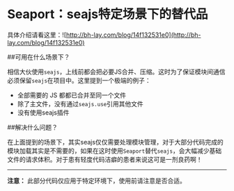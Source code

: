 Seaport：seajs特定场景下的替代品 
======

具体介绍请看这里：![http://bh-lay.com/blog/14f132531e0](http://bh-lay.com/blog/14f132531e0)

##可用在什么场景下？

相信大伙使用`seajs`，上线前都会把必要JS合并、压缩。这时为了保证模块间通信必须保留`seajs`在项目中。这里提到一个极端的例子：

- 全部需要的 JS 都都已合并至同一个文件
- 除了主文件，没有通过`seajs.use`引用其他文件
- 没有使用seajs插件

##解决什么问题？

在上面提到的场景下，其实seajs仅仅需要处理模块管理，对于大部分代码完成的模块加载其实是不需要的，如果在这时使用`Seaport`替代`seajs`，会大幅减少基础文件的请求体积。对于患有轻度代码洁癖的患者来说这可是一剂良药啊！

------
**注意：** 此部分代码仅应用于特定环境下，使用前请注意是否合适。
